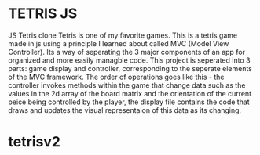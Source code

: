 # TETRIS JS
JS Tetris clone
Tetris is one of my favorite games. This is a tetris game made in js using a principle I learned about called MVC (Model View Controller). Its a way of seperating the 3 major components of an app for organized and more easily managble code. This project is seperated into 3 parts: game display and controller, corresponding to the seperate elements of the MVC framework. The order of operations goes like this - the controller  invokes methods within the game that change data such as the values in the 2d array of the board matrix and the orientation of the current peice being controlled by the player, the display file contains the code that draws and updates the visual representaion of this data as its changing.
# tetrisv2
